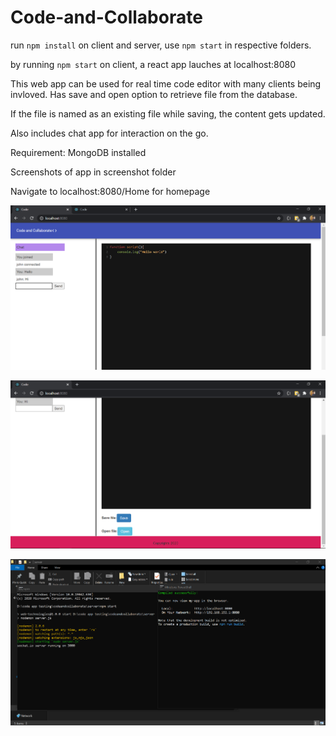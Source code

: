 # Code-and-Collaborate
 
run `npm install` on client and server, use `npm start` in respective folders.

by running `npm start` on client, a react app lauches at localhost:8080

This web app can be used for real time code editor with many clients being invloved.
Has save and open option to retrieve file from the database. 

If the file is named as an existing file while saving, the content gets updated.

Also includes chat app for interaction on the go.

Requirement:
MongoDB installed

Screenshots of app in screenshot folder

Navigate to localhost:8080/Home for homepage

![Demo App screenshot](screenshots/Screenshot-1.png)

![Demo App screenshot](screenshots/Screenshot-2.png)


![Demo App screenshot](screenshots/Screenshot-3.png)
